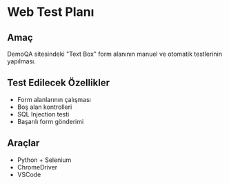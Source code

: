 # Web Test Planı

## Amaç
DemoQA sitesindeki "Text Box" form alanının manuel ve otomatik testlerinin yapılması.

## Test Edilecek Özellikler
- Form alanlarının çalışması
- Boş alan kontrolleri
- SQL Injection testi
- Başarılı form gönderimi

## Araçlar
- Python + Selenium
- ChromeDriver
- VSCode
